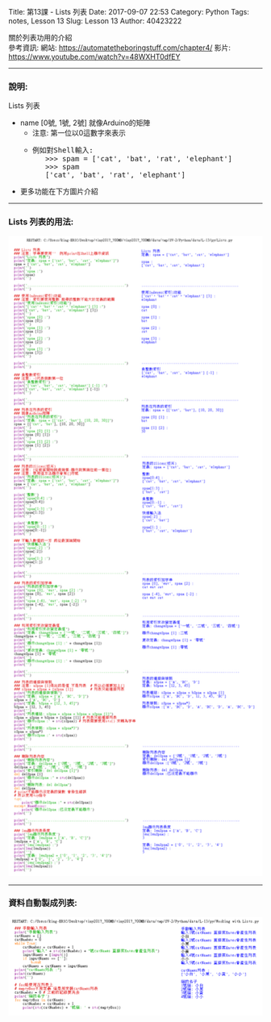 Title: 第13課 - Lists 列表
Date: 2017-09-07 22:53
Category: Python
Tags: notes, Lesson 13
Slug: Lesson 13
Author: 40423222

關於列表功用的介紹<br>
參考資訊:
網站: <a href="https://automatetheboringstuff.com/chapter4/">https://automatetheboringstuff.com/chapter4/</a>
影片: <a href="https://www.youtube.com/watch?v=48WXHT0dfEY">https://www.youtube.com/watch?v=48WXHT0dfEY</a>

<!-- PELICAN_END_SUMMARY -->
<hr>

<!-- 關於列表功用的介紹 -->
### 說明:
Lists 列表
<ul>
<li>name [0號, 1號, 2號] 就像Arduino的矩陣
<ul>
<li>注意: 第一位以0這數字來表示
<li><pre>例如對Shell輸入:<br>   >>> spam = ['cat', 'bat', 'rat', 'elephant']<br>   >>> spam<br>   ['cat', 'bat', 'rat', 'elephant']
</ul>
<li>更多功能在下方圖片介紹
</ul>

<hr>

<!-- 因為圖片字太小所以要更改平時的圖片格式,需要改回來 可以去參考第11課 -->
### Lists 列表的用法:
<img src="./../data/L-13/img/Lists.png" width="850">

<hr>

### 資料自動製成列表:
<img src="./../data/L-13/img/Working with Lists.png" width="850">